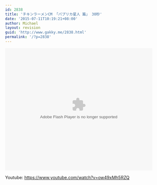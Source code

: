 ```yaml
---
id: 2838
title: 'チキンラーメンCM 「パプリカ星人 篇」 30秒'
date: '2015-07-11T10:19:21+08:00'
author: Michael
layout: revision
guid: 'http://www.gakky.me/2838.html'
permalink: '/?p=2838'
---
```


<embed height="400" src="http://www.tudou.com/v/D8TG8Jw89Do/&bid=05&rpid=51229674&resourceId=51229674_05_05_99/v.swf" type="application/x-shockwave-flash" width="480"></embed>

Youtube: <https://www.youtube.com/watch?v=ow49xMh5RZQ>